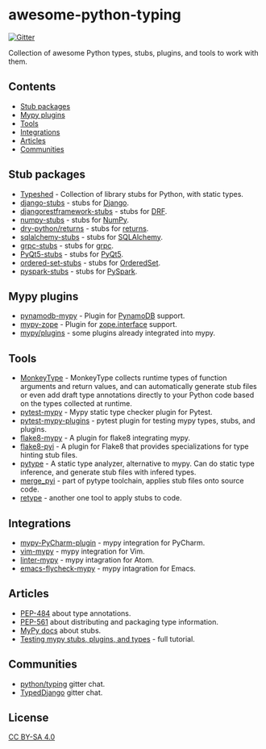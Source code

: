 # awesome-python-typing

[![Gitter](https://badges.gitter.im/mypy-django/Lobby.svg)](https://gitter.im/mypy-django/Lobby)

Collection of awesome Python types, stubs, plugins, and tools to work with them.


## Contents

- [Stub packages](#stub-packages)
- [Mypy plugins](https://github.com/typeddjango/awesome-python-stubs#mypy-plugins)
- [Tools](#tools)
- [Integrations](#integrations)
- [Articles](#articles)
- [Communities](#communities)


## Stub packages

- [Typeshed](https://github.com/python/typeshed) - Collection of library stubs for Python, with static types.
- [django-stubs](https://github.com/typeddjango/django-stubs) - stubs for [Django](https://github.com/django/django).
- [djangorestframework-stubs](https://github.com/typeddjango/djangorestframework-stubs) - stubs for [DRF](https://github.com/encode/django-rest-framework).
- [numpy-stubs](https://github.com/rominf/ordered-set-stubs) - stubs for [NumPy](http://github.com/numpy/numpy).
- [dry-python/returns](https://github.com/dry-python/returns) - stubs for [returns](https://github.com/dry-python/returns).
- [sqlalchemy-stubs](https://github.com/dropbox/sqlalchemy-stubs) - stubs for [SQLAlchemy](https://github.com/sqlalchemy/sqlalchemy).
- [grpc-stubs](https://github.com/shabbyrobe/grpc-stubs) - stubs for [grpc](https://github.com/grpc/grpc).
- [PyQt5-stubs](https://github.com/stlehmann/PyQt5-stubs) - stubs for [PyQt5](https://www.riverbankcomputing.com/software/pyqt/intro).
- [ordered-set-stubs](https://github.com/rominf/ordered-set-stubs) - stubs for [OrderedSet](https://github.com/LuminosoInsight/ordered-set).
- [pyspark-stubs](https://github.com/zero323/pyspark-stubs) - stubs for [PySpark](https://spark.apache.org/docs/latest/api/python/index.html).


## Mypy plugins

- [pynamodb-mypy](https://github.com/lyft/pynamodb-mypy) - Plugin for [PynamoDB](https://github.com/pynamodb/PynamoDB) support.
- [mypy-zope](https://github.com/Shoobx/mypy-zope) - Plugin for [zope.interface](https://zopeinterface.readthedocs.io/en/latest/) support.
- [mypy/plugins](https://github.com/python/mypy/tree/master/mypy/plugins) - some plugins already integrated into mypy.


## Tools

- [MonkeyType](https://github.com/instagram/MonkeyType) - MonkeyType collects runtime types of function arguments and return values, and can automatically generate stub files or even add draft type annotations directly to your Python code based on the types collected at runtime.
- [pytest-mypy](https://github.com/dbader/pytest-mypy) - Mypy static type checker plugin for Pytest.
- [pytest-mypy-plugins](https://github.com/typeddjango/pytest-mypy-plugins) - pytest plugin for testing mypy types, stubs, and plugins.
- [flake8-mypy](https://github.com/ambv/flake8-mypy) - A plugin for flake8 integrating mypy.
- [flake8-pyi](https://github.com/ambv/flake8-pyi) - A plugin for Flake8 that provides specializations for type hinting stub files.
- [pytype](https://github.com/google/pytype/) - A static type analyzer, alternative to mypy. Can do static type inference, and generate stub files with infered types.
- [merge_pyi](https://github.com/google/pytype/tree/master/pytype/tools/merge_pyi) - part of pytype toolchain, applies stub files onto source code.
- [retype](https://github.com/ambv/retype) - another one tool to apply stubs to code.


## Integrations

- [mypy-PyCharm-plugin](https://github.com/dropbox/mypy-PyCharm-plugin) - mypy integration for PyCharm.
- [vim-mypy](https://github.com/Integralist/vim-mypy) - mypy integration for Vim.
- [linter-mypy](https://atom.io/packages/linter-mypy) - mypy intagration for Atom.
- [emacs-flycheck-mypy](https://github.com/lbolla/emacs-flycheck-mypy) - mypy intagration for Emacs.


## Articles

- [PEP-484](https://www.python.org/dev/peps/pep-0484/) about type annotations.
- [PEP-561](https://www.python.org/dev/peps/pep-0561/) about distributing and packaging type information.
- [MyPy docs](https://mypy.readthedocs.io/en/latest/stubs.html) about stubs.
- [Testing mypy stubs, plugins, and types](https://sobolevn.me/2019/08/testing-mypy-types) - full tutorial.


## Communities

- [python/typing](https://gitter.im/python/typing) gitter chat.
- [TypedDjango](https://gitter.im/mypy-django/Lobby) gitter chat.


## License

[CC BY-SA 4.0](https://creativecommons.org/licenses/by-sa/4.0/)
